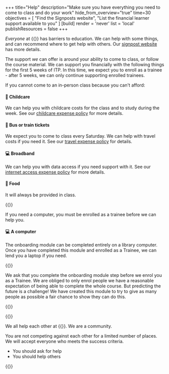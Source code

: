 +++
title="Help"
description="Make sure you have everything you need to come to class and do your work"
hide_from_overview="true"
time=30
objectives = [
  "Find the Signposts website",
  "List the financial learner support available to you"
]
[build]
  render = 'never'
  list = 'local'
  publishResources = false
+++

_Everyone_ at {{<our-name>}} has barriers to education. We can help with some things, and can recommend where to get help with others. Our [signpost website](https://signposts.codeyourfuture.io/) has more details.

The support _we_ can offer is around your ability to come to class, or follow the course material. We can support you financially with the following things for the first 5 weeks of ITP. In this time, we expect you to enroll as a trainee - after 5 weeks, we can only continue supporting enrolled trainees.

If you cannot come to an in-person class because you can't afford:

#### 🧒 Childcare

We can help you with childcare costs for the class and to study during the week. See our [childcare expense policy](https://docs.google.com/document/d/1UuPLflvuSED3XczbzGzgj2utwzXbWP-fxKMkqLaqHo4/edit?tab=t.0#heading=h.qihtqi7x4bva) for more details.

#### 🚌 Bus or train tickets

We expect you to come to class every Saturday. We can help with travel costs if you need it. See our [travel expense policy](https://docs.google.com/document/d/1UuPLflvuSED3XczbzGzgj2utwzXbWP-fxKMkqLaqHo4/edit?tab=t.0#heading=h.aa4ef4mrh55x) for details.

#### 💻 Broadband

We can help you with data access if you need support with it. See our [internet access expense policy](https://docs.google.com/document/d/1UuPLflvuSED3XczbzGzgj2utwzXbWP-fxKMkqLaqHo4/edit?tab=t.0#heading=h.obj7zunadec0) for more details.

#### 🥪 Food

It will always be provided in class.

{{<note type="Borrowing a computer">}}

If you need a computer, you must be enrolled as a trainee before we can help you.

#### 💻 A computer

The onboarding module can be completed entirely on a library computer. Once you have completed this module and enrolled as a Trainee, we can lend you a laptop if you need. 

{{</note>}}

We ask that you complete the onboarding module step before we enrol you as a Trainee. We are obliged to only enrol people we have a reasonable expectation of being able to complete the whole course. But predicting the future is a challenge! We have created this module to try to give as many people as possible a fair chance to show they can do this.

{{<multiple-choice
  question="Who will help you with your blockers?"
  answers="Nobody, I must do everything myself | Only volunteers can help me | We all help each other in our community"
  feedback="No, we work in teams. | No, your team can help you too. | Yes, a quality professional builds understanding by asking and answering good questions."
  correct="2" >}}

{{<note type="tip" title="Remember">}}

We all help each other at {{<our-name>}}. We are a community.

You are not competing against each other for a limited number of places. We will accept everyone who meets the success criteria.

- You should ask for help
- You should help others

{{</note>}}
